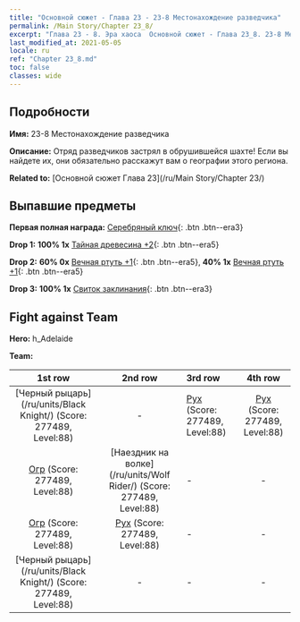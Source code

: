 ```yaml
---
title: "Основной сюжет - Глава 23 - 23-8 Местонахождение разведчика"
permalink: /Main Story/Chapter 23_8/
excerpt: "Глава 23 - 8. Эра хаоса  Основной сюжет - Глава 23_8. 23-8 Местонахождение разведчика"
last_modified_at: 2021-05-05
locale: ru
ref: "Chapter 23_8.md"
toc: false
classes: wide
---
```


## Подробности

 **Имя:** 23-8 Местонахождение разведчика

 **Описание:** Отряд разведчиков застрял в обрушившейся шахте! Если вы найдете их, они обязательно расскажут вам о географии этого региона.

 **Related to:** [Основной сюжет Глава 23](/ru/Main Story/Chapter 23/)

## Выпавшие предметы

 **Первая полная награда:** [Серебряный ключ](/ItemsRU/con_693/){: .btn .btn--era3}

 **Drop 1:** **100% 1x** [Тайная древесина +2](/ItemsRU/mat_76/){: .btn .btn--era5}

 **Drop 2:** **60% 0x** [Вечная ртуть +1](/ItemsRU/mat_70/){: .btn .btn--era5}, **40% 1x** [Вечная ртуть +1](/ItemsRU/mat_70/){: .btn .btn--era5}

 **Drop 3:** **100% 1x** [Свиток заклинания](/ItemsRU/con_694/){: .btn .btn--era3}


## Fight against Team
 **Hero:** h_Adelaide

 **Team:**


  | 1st row | 2nd row | 3rd row | 4th row |
  |:----:|:----:|:----|:----:|
  | [Черный рыцарь](/ru/units/Black Knight/) (Score: 277489, Level:88)  | - | [Рух](/ru/units/Roc/) (Score: 277489, Level:88)  | [Рух](/ru/units/Roc/) (Score: 277489, Level:88)  |
  | [Огр](/ru/units/Ogre/) (Score: 277489, Level:88)  | [Наездник на волке](/ru/units/Wolf Rider/) (Score: 277489, Level:88)  | - | - |
  | [Огр](/ru/units/Ogre/) (Score: 277489, Level:88)  | [Рух](/ru/units/Roc/) (Score: 277489, Level:88)  | - | - |
  | [Черный рыцарь](/ru/units/Black Knight/) (Score: 277489, Level:88)  | - | - | - |


